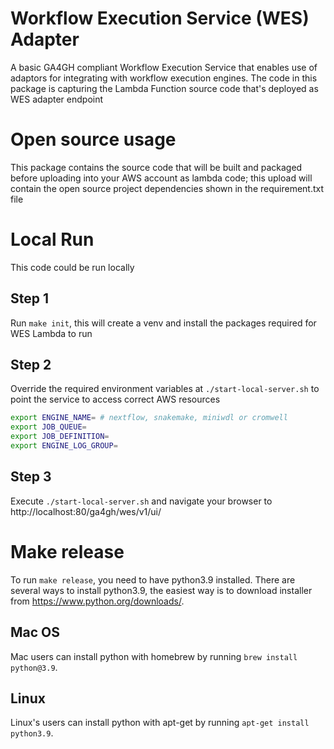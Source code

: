 # Workflow Execution Service (WES) Adapter

A basic GA4GH compliant Workflow Execution Service that enables use of adaptors for integrating with workflow execution engines.
The code in this package is capturing the Lambda Function source code that's deployed as WES adapter endpoint


# Open source usage
This package contains the source code that will be built and packaged before uploading into your AWS account as lambda code; this upload will contain the open source project dependencies shown in the requirement.txt file

# Local Run

This code could be run locally

## Step 1

Run `make init`, this will create a venv and install the packages required for WES Lambda to run

## Step 2

Override the required environment variables at `./start-local-server.sh` to point the service to access correct AWS resources

```bash
export ENGINE_NAME= # nextflow, snakemake, miniwdl or cromwell
export JOB_QUEUE= 
export JOB_DEFINITION= 
export ENGINE_LOG_GROUP=
```

## Step 3

Execute `./start-local-server.sh` and navigate your browser to http://localhost:80/ga4gh/wes/v1/ui/

# Make release

To run `make release`, you need to have python3.9 installed. 
There are several ways to install python3.9, the easiest way is to download installer from
https://www.python.org/downloads/.

## Mac OS
Mac users can install python with homebrew by running `brew install python@3.9`.

## Linux
Linux's users can install python with apt-get by running `apt-get install python3.9`.
